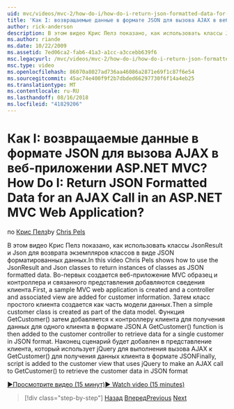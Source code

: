 ```yaml
---
uid: mvc/videos/mvc-2/how-do-i/how-do-i-return-json-formatted-data-for-an-ajax-call-in-an-aspnet-mvc-web-application
title: 'Как I: возвращаемые данные в формате JSON для вызова AJAX в веб-приложении ASP.NET MVC? | Документы Майкрософт'
author: rick-anderson
description: В этом видео Крис Пелз показано, как использовать классы JsonResult и Json для возврата экземпляров классов в виде JSON форматированных данных. Во-первых пример MVC веб-приложение для...
ms.author: riande
ms.date: 10/22/2009
ms.assetid: 7ed06ca2-fab6-41a3-a1cc-a3ccebb639f6
msc.legacyurl: /mvc/videos/mvc-2/how-do-i/how-do-i-return-json-formatted-data-for-an-ajax-call-in-an-aspnet-mvc-web-application
msc.type: video
ms.openlocfilehash: 86070a8027ad736aa46086a2871e69f1c87f6e54
ms.sourcegitcommit: 45ac74e400f9f2b7dbded66297730f6f14a4eb25
ms.translationtype: MT
ms.contentlocale: ru-RU
ms.lasthandoff: 08/16/2018
ms.locfileid: "41829206"
---
```

<a name="how-do-i-return-json-formatted-data-for-an-ajax-call-in-an-aspnet-mvc-web-application"></a><span data-ttu-id="52396-105">Как I: возвращаемые данные в формате JSON для вызова AJAX в веб-приложении ASP.NET MVC?</span><span class="sxs-lookup"><span data-stu-id="52396-105">How Do I: Return JSON Formatted Data for an AJAX Call in an ASP.NET MVC Web Application?</span></span>
====================
<span data-ttu-id="52396-106">по [Крис Пелз](https://twitter.com/chrispels)</span><span class="sxs-lookup"><span data-stu-id="52396-106">by [Chris Pels](https://twitter.com/chrispels)</span></span>

<span data-ttu-id="52396-107">В этом видео Крис Пелз показано, как использовать классы JsonResult и Json для возврата экземпляров классов в виде JSON форматированных данных.</span><span class="sxs-lookup"><span data-stu-id="52396-107">In this video Chris Pels shows how to use the JsonResult and Json classes to return instances of classes as JSON formatted data.</span></span> <span data-ttu-id="52396-108">Во-первых создается веб-приложение MVC образец и контроллера и связанного представления добавляются сведения клиента.</span><span class="sxs-lookup"><span data-stu-id="52396-108">First, a sample MVC web application is created and a controller and associated view are added for customer information.</span></span> <span data-ttu-id="52396-109">Затем класс простого клиента создается как часть модели данных.</span><span class="sxs-lookup"><span data-stu-id="52396-109">Then a simple customer class is created as part of the data model.</span></span> <span data-ttu-id="52396-110">Функция GetCustomer() затем добавляется к контроллеру клиента для получения данных для одного клиента в формате JSON.</span><span class="sxs-lookup"><span data-stu-id="52396-110">A GetCustomer() function is then added to the customer controller to retrieve data for a single customer in JSON format.</span></span> <span data-ttu-id="52396-111">Наконец сценарий будет добавлен в представление клиента, который использует jQuery для выполнения вызова AJAX к GetCustomer() для получения данных клиента в формате JSON</span><span class="sxs-lookup"><span data-stu-id="52396-111">Finally, script is added to the customer view that uses jQuery to make an AJAX call to GetCustomer() to retrieve the customer data in JSON format</span></span>

[<span data-ttu-id="52396-112">&#9654;Просмотрите видео (15 минут)</span><span class="sxs-lookup"><span data-stu-id="52396-112">&#9654; Watch video (15 minutes)</span></span>](https://channel9.msdn.com/Blogs/ASP-NET-Site-Videos/how-do-i-return-json-formatted-data-for-an-ajax-call-in-an-aspnet-mvc-web-application)

> [!div class="step-by-step"]
> <span data-ttu-id="52396-113">[Назад](aspnet-mvc-how-10-minute-technical-video-for-developers.md)
> [Вперед](how-do-i-work-with-data-in-aspnet-mvc-partial-views.md)</span><span class="sxs-lookup"><span data-stu-id="52396-113">[Previous](aspnet-mvc-how-10-minute-technical-video-for-developers.md)
[Next](how-do-i-work-with-data-in-aspnet-mvc-partial-views.md)</span></span>
